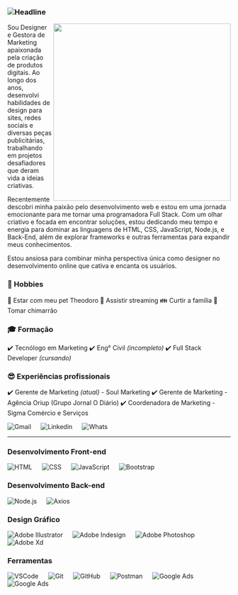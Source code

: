 ### <img src="https://readme-typing-svg.herokuapp.com?color=%236FDA44&size=32&width=600&height=50&lines=<Olá!+Sou+Michele+Kopper/>;" alt="Headline"/>

<img src="https://raw.githubusercontent.com/MicaelliMedeiros/micaellimedeiros/master/image/computer-illustration.png" min-width="400px" max-width="400px" width="400px" align="right">

<p align="left"> 
   Sou Designer e Gestora de Marketing apaixonada pela criação de produtos digitais. Ao longo dos anos, desenvolvi habilidades de design para sites, redes sociais e diversas peças publicitárias, trabalhando em projetos desafiadores que deram vida a ideias criativas.

   Recentemente descobri minha paixão pelo desenvolvimento web e estou em uma jornada emocionante para me tornar uma programadora Full Stack. Com um olhar criativo e focada em encontrar soluções, estou dedicando meu tempo e energia para dominar as linguagens de HTML, CSS, JavaScript, Node.js, e Back-End, além de explorar frameworks e outras ferramentas para expandir meus conhecimentos.

   Estou ansiosa para combinar minha perspectiva única como designer no desenvolvimento online que cativa e encanta os usuários.
</p>


### :purple_heart: Hobbies

:feet: Estar com meu pet Theodoro 
:movie_camera: Assistir streaming
:family: Curtir a família
:herb: Tomar chimarrão

### :mortar_board: Formação
:heavy_check_mark: Tecnólogo em Marketing
:heavy_check_mark: Eng° Civil _(incompleto)_
:heavy_check_mark: Full Stack Developer _(cursando)_

### :sunglasses: Experiências profissionais
:heavy_check_mark: Gerente de Marketing _(atual)_ - Soul Marketing   :heavy_check_mark: Gerente de Marketing - Agência Oriup (Grupo Jornal O Diário)   :heavy_check_mark: Coordenadora de Marketing - Sigma Comércio e Serviços

<p align="left"> 

<a target="_blank"> 
<img href="mailto:michelekopper@gmail.com" alt="Gmail" src="https://img.shields.io/badge/Gmail-white?style=for-the-badge&logo=gmail&link=mailto%3Amichelekopper%40gmail.com">
</a>   
&emsp;

  <a target="_blank">
    <img href="https://www.linkedin.com/in/michele-kopper-313519184/" alt="Linkedin" src="https://img.shields.io/badge/Linkedin-white?style=for-the-badge&logo=linkedin&labelColor=%230A66C2&link=https%3A%2F%2Fwww.linkedin.com%2Fin%2Fmichele-kopper-313519184%2F">
  </a> 
   &emsp;

   <a target="_blank"> 
     <img href="https://wa.me/5551997997621" alt="Whats" src="https://img.shields.io/badge/WhatsApp-white?style=for-the-badge&logo=whatsapp&link=https%3A%2F%2Fwa.me%2F5551997997621">
   </a>
  &emsp;

</p>


---

### Desenvolvimento Front-end
<p align="left"> 

<a target="_blank"> 
<img alt="HTML" src="https://img.shields.io/badge/HTML_5-black?style=for-the-badge&logo=html5">
</a>   
&emsp;

  <a target="_blank">
    <img alt="CSS" src="https://img.shields.io/badge/CSS_3-black?style=for-the-badge&logo=css3&logoColor=%231572B6">
  </a> 
   &emsp;

   <a target="_blank"> 
     <img alt="JavaScript" src="https://img.shields.io/badge/JavaScript-black?style=for-the-badge&logo=javascript">
   </a>
  &emsp;
   
  <a target="_blank"> 
    <img alt="Bootstrap" src="https://img.shields.io/badge/Bootstrap-black?style=for-the-badge&logo=bootstrap"/>
  </a>

</p>


### Desenvolvimento Back-end

<p align="left"> 

<a target="_blank"> 
<img alt="Node.js" src="https://img.shields.io/badge/Node.js-black?style=for-the-badge&logo=nodedotjs">
</a>   
&emsp;

  <a target="_blank">
    <img alt="Axios" src="https://img.shields.io/badge/Axios-black?style=for-the-badge&logo=axios">
  </a> 
   &emsp;

</p>

### Design Gráfico
<p align="left">
   <a > 
    <img alt="Adobe Illustrator" src="https://img.shields.io/badge/Adobe_Illustrator-black?style=for-the-badge&logo=adobeillustrator"/>
  </a> 
  &emsp;
   
  <a target="_blank"> 
    <img alt="Adobe Indesign" src="https://img.shields.io/badge/Adobe_Indesign-black?style=for-the-badge&logo=adobeindesign"/> 
  </a> 
    &emsp;
    
  <a target="_blank"> 
    <img alt="Adobe Photoshop" src="https://img.shields.io/badge/Adobe_Photoshop-black?style=for-the-badge&logo=adobephotoshop"/>
  </a>
   &emsp;

   <a target="_blank"> 
    <img alt="Adobe Xd" src="https://img.shields.io/badge/Adobe_Xd-black?style=for-the-badge&logo=adobexd"/>
  </a>
   &emsp;
   
 >
 </p>

 ### Ferramentas
<p align="left">
   <a > 
    <img alt="VSCode" src="https://img.shields.io/badge/Visual_Studio_Code-black?style=for-the-badge&logo=visualstudiocode&logoColor=%235C2D91"/>
  </a> 
  &emsp;
   
  <a target="_blank"> 
    <img alt="Git" src="https://img.shields.io/badge/Git-black?style=for-the-badge&logo=git&logoColor=%23F05032"/> 
  </a> 
    &emsp;
    
  <a target="_blank"> 
    <img alt="GitHub" src="https://img.shields.io/badge/GitHub-black?style=for-the-badge&logo=github"/>
  </a>
   &emsp;

   <a target="_blank"> 
    <img alt="Postman" src="https://img.shields.io/badge/Postman-black?style=for-the-badge&logo=postman"/>
  </a>
   &emsp;

   <a target="_blank"> 
    <img alt="Google Ads" src="https://img.shields.io/badge/Google_Ads-black?style=for-the-badge&logo=googleads"/>
  </a>
   &emsp;

   <a target="_blank"> 
    <img alt="Google Ads" src="https://img.shields.io/badge/Google_My_Business-black?style=for-the-badge&logo=googlemybusiness"/>
  </a>

   &emsp;
   
 </p>





